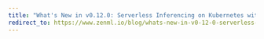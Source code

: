```yaml
---
title: "What's New in v0.12.0: Serverless Inferencing on Kubernetes with KServe"
redirect_to: https://www.zenml.io/blog/whats-new-in-v0-12-0-serverless-inferencing-on-kubernetes-with-kserve
---
```


